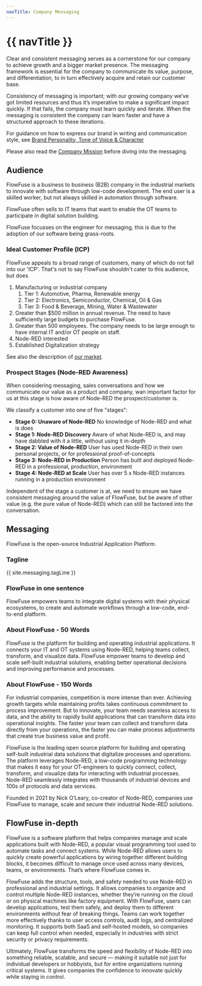 ```yaml
---
navTitle: Company Messaging
---
```


# {{ navTitle }}

Clear and consistent messaging serves as a cornerstone for our company to
achieve growth and a bigger market presence. The messaging framework is
essential for the company to communicate its value, purpose, and
differentiation, to in turn effectively acquire and retain our customer base.

Consistency of messaging is important; with our growing company we’ve got
limited resources and thus it’s imperative to make a significant impact quickly.
If that fails, the company must learn quickly and iterate. When the messaging is
consistent the company can learn faster and have a structured approach to these
iterations.

For guidance on how to express our brand in writing and communication style, see
[Brand Personality, Tone of Voice & Character](/handbook/marketing/brand-voice/)

Please also read the
[Company Mission](/handbook/company/strategy/#flowfuse%27s-mission) before
diving into the messaging.

## Audience

FlowFuse is a business to business (B2B) company in the industrial markets to
innovate with software through low-code development. The end user is a skilled
worker, but not always skilled in automation through software.

FlowFuse often sells to IT teams that want to enable the OT teams to participate
in digital solution building.

FlowFuse focusses on the engineer for messaging, this is due to the adoption of
our software being grass-roots.

### Ideal Customer Profile (ICP)

FlowFuse appeals to a broad range of customers, many of which do not fall into
our 'ICP'. That's not to say FlowFuse shouldn't cater to this audience, but does

1. Manufacturing or industrial company
   1. Tier 1: Automotive, Pharma, Renewable energy
   1. Tier 2: Electronics, Semiconductor, Chemical, Oil & Gas
   1. Tier 3: Food & Beverage, Mining, Water & Wastewater
1. Greater than $500 million in annual revenue. The need to have sufficiently
   large budgets to purchase FlowFuse.
1. Greater than 500 employees. The company needs to be large enough to have
   internal IT and/or OT people on staff.
1. Node-RED interested
1. Established Digitalization strategy

See also the description of
[our market](/handbook/company/strategy/#the-market).

### Prospect Stages (Node-RED Awareness)

When considering messaging, sales conversations and how we communicate our value
as a product and company, wan important factor for us at this stage is how aware
of Node-RED the prospect/customer is.

We classify a customer into one of five "stages":

- **Stage 0: Unaware of Node-RED** No knowledge of Node-RED and what is does
- **Stage 1: Node-RED Discovery** Aware of what Node-RED is, and may have
  dabbled with it a little, without using it in-depth
- **Stage 2: Value of Node-RED** User has used Node-RED in their own personal
  projects, or for professional proof-of-concepts
- **Stage 3: Node-RED in Production** Person has built and deployed Node-RED in
  a professional, production, environment
- **Stage 4: Node-RED at Scale** User has over 5 x Node-RED instances running in
  a production environment

Independent of the stage a customer is at, we need to ensure we have consistent
messaging around the value of FlowFuse, but be aware of other value (e.g. the
pure value of Node-RED) which can still be factored into the conversation.

## Messaging

FlowFuse is the open-source Industrial Application Platform.

### Tagline

{{ site.messaging.tagLine }}

### FlowFuse in one sentence

FlowFuse empowers teams to integrate digital systems with their physical ecosystems, to create and automate workflows through a low-code, end-to-end platform.

### About FlowFuse - 50 Words

FlowFuse is the platform for building and operating industrial applications. It
connects your IT and OT systems using Node-RED, helping teams collect,
transform, and visualize data. FlowFuse empower teams to develop and scale
self-built industrial solutions, enabling better operational decisions and
improving performance and processes.

### About FlowFuse - 150 Words

For industrial companies, competition is more intense than ever. Achieving
growth targets while maintaining profits takes continuous commitment to process
improvement. But to innovate, your team needs seamless access to data, and the
ability to rapidly build applications that can transform data into operational
insights. The faster your team can collect and transform data directly from your
operations, the faster you can make process adjustments that create true
business value and profit.

FlowFuse is the leading open source platform for building and operating
self-built industrial data solutions that digitalize processes and operations.
The platform leverages Node-RED, a low-code programming technology that makes it
easy for your OT-engineers to quickly connect, collect, transform, and visualize
data for interacting with industrial processes. Node-RED seamlessly integrates
with thousands of industrial devices and 100s of protocols and data services.

Founded in 2021 by Nick O’Leary, co-creator of Node-RED, companies use FlowFuse
to manage, scale and secure their industrial Node-RED solutions.

## FlowFuse in-depth

FlowFuse is a software platform that helps companies manage and scale
applications built with Node-RED, a popular visual programming tool used to
automate tasks and connect systems. While Node-RED allows users to quickly
create powerful applications by wiring together different building blocks, it
becomes difficult to manage once used across many devices, teams, or
environments. That’s where FlowFuse comes in.

FlowFuse adds the structure, tools, and safety needed to use Node-RED in
professional and industrial settings. It allows companies to organize and
control multiple Node-RED instances, whether they’re running on the cloud or on
physical machines like factory equipment. With FlowFuse, users can develop
applications, test them safely, and deploy them to different environments
without fear of breaking things. Teams can work together more effectively thanks
to user access controls, audit logs, and centralized monitoring. It supports
both SaaS and self-hosted models, so companies can keep full control when
needed, especially in industries with strict security or privacy requirements.

Ultimately, FlowFuse transforms the speed and flexibility of Node-RED into
something reliable, scalable, and secure — making it suitable not just for
individual developers or hobbyists, but for entire organizations running
critical systems. It gives companies the confidence to innovate quickly while
staying in control.
